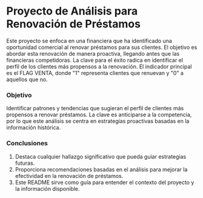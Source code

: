 # Proyecto de Análisis para Renovación de Préstamos

Este proyecto se enfoca en una financiera que ha identificado una oportunidad comercial al renovar préstamos para sus clientes. El objetivo es abordar esta renovación de manera proactiva, llegando antes que las financieras competidoras. La clave para el éxito radica en identificar el perfil de los clientes más propensos a la renovación. El indicador principal es el FLAG VENTA, donde "1" representa clientes que renuevan y "0" a aquellos que no.

### Objetivo
Identificar patrones y tendencias que sugieran el perfil de clientes más propensos a renovar préstamos. La clave es anticiparse a la competencia, por lo que este análisis se centra en estrategias proactivas basadas en la información histórica.

### Conclusiones
1. Destaca cualquier hallazgo significativo que pueda guiar estrategias futuras.
2. Proporciona recomendaciones basadas en el análisis para mejorar la efectividad en la renovación de préstamos.
3. Este README sirve como guía para entender el contexto del proyecto y la información disponible.
